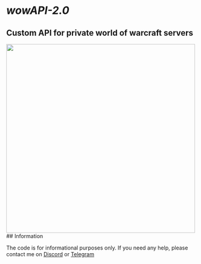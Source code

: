 # _wowAPI-2.0_
## Custom API for private world of warcraft servers
<img src="https://i.postimg.cc/bGVNzqkh/1.png" height="500px">
## Information

The code is for informational purposes only. If you need any help, please contact me on <a href="https://discordapp.com/users/416812391003586571" target="_blank">Discord</a> or <a href="https://t.me/nulls18" target="_blank">Telegram</a>
